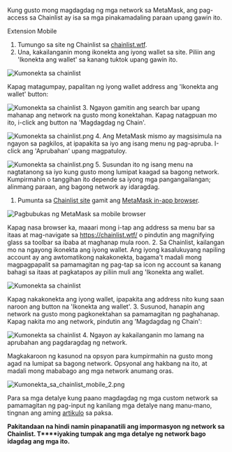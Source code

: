 Kung gusto mong magdagdag ng mga network sa MetaMask, ang pag-access sa Chainlist ay isa sa mga pinakamadaling paraan upang gawin ito.




Extension Mobile


1. Tumungo sa site ng Chainlist sa [chainlist.wtf](https://chainlist.wtf/).
2. Una, kakailanganin mong ikonekta ang iyong wallet sa site. Piliin ang 'Ikonekta ang wallet' sa kanang tuktok upang gawin ito.


![Kumonekta sa chainlist](https://support.metamask.io/hc/article_attachments/13282472358683)


Kapag matagumpay, papalitan ng iyong wallet address ang 'Ikonekta ang wallet' button:


![Kumonekta sa chainlist](https://support.metamask.io/hc/article_attachments/13282471834779)
3. Ngayon gamitin ang search bar upang mahanap ang network na gusto mong konektahan. Kapag natagpuan mo ito, i-click ang button na 'Magdagdag ng Chain'.


![Kumonekta sa chainlist.png](https://support.metamask.io/hc/article_attachments/13282429575451)
4. Ang MetaMask mismo ay magsisimula na ngayon sa pagkilos, at ipapakita sa iyo ang isang menu ng pag-apruba. I-click ang 'Aprubahan' upang magpatuloy.


![Kumonekta sa chainlist.png](https://support.metamask.io/hc/article_attachments/13282471751451)
5. Susundan ito ng isang menu na nagtatanong sa iyo kung gusto mong lumipat kaagad sa bagong network. Kumpirmahin o tanggihan ito depende sa iyong mga pangangailangan; alinmang paraan, ang bagong network ay idaragdag.




1. Pumunta sa [Chainlist site](https://chainlist.wtf/) gamit ang [MetaMask in-app browser](https://support.metamask.io/hc/en-us/articles/6356387482523).


![Pagbubukas ng MetaMask sa mobile browser](https://support.metamask.io/hc/article_attachments/13282653218075)


Kapag nasa browser ka, maaari mong i-tap ang address sa menu bar sa itaas at mag-navigate sa <https://chainlist.wtf/> o pindutin ang magnifying glass sa toolbar sa ibaba at maghanap mula roon.
2. Sa Chainlist, kailangan mo na ngayong ikonekta ang iyong wallet. Ang iyong kasalukuyang napiling account ay ang awtomatikong nakakonekta, bagama't madali mong magpagpapalit sa pamamagitan ng pag-tap sa icon ng account sa kanang bahagi sa itaas at pagkatapos ay piliin muli ang 'Ikonekta ang wallet.


![Kumonekta sa chainlist](https://support.metamask.io/hc/article_attachments/13283060389275)


Kapag nakakonekta ang iyong wallet, ipapakita ang address nito kung saan naroon ang button na 'Ikonekta ang wallet'.
3. Susunod, hanapin ang network na gusto mong pagkonektahan sa pamamagitan ng paghahanap. Kapag nakita mo ang network, pindutin ang 'Magdagdag ng Chain':


![Kumonekta sa chainlist](https://support.metamask.io/hc/article_attachments/13282429575451)
4. Ngayon ay kakailanganin mo lamang na aprubahan ang pagdaragdag ng network.


Magkakaroon ng kasunod na opsyon para kumpirmahin na gusto mong agad na lumipat sa bagong network. Opsyonal ang hakbang na ito, at madali mong mababago ang mga network anumang oras.


![Kumonekta_sa_chainlist_mobile_2.png](https://support.metamask.io/hc/article_attachments/13283299094555)




Para sa mga detalye kung paano magdagdag ng mga custom network sa pamamagitan ng pag-input ng kanilang mga detalye nang manu-mano, tingnan ang aming [artikulo](https://support.metamask.io/hc/en-us/articles/360043227612-How-to-add-a-custom-network-RPC) sa paksa.


**Pakitandaan na hindi namin pinapanatili ang impormasyon ng network sa Chainlist. T****iyaking tumpak ang mga detalye ng network bago idagdag ang mga ito.**


 

